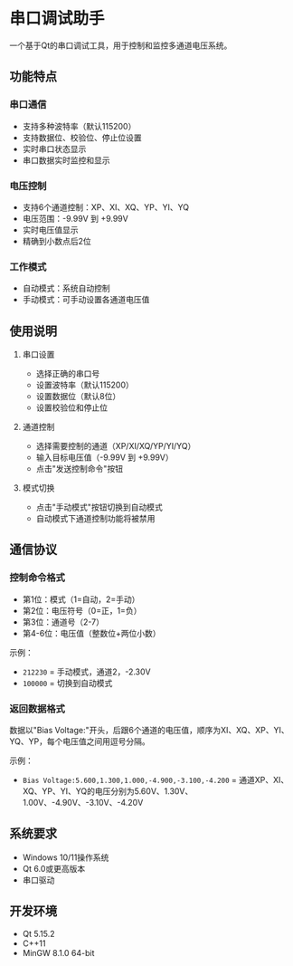 # 串口调试助手

一个基于Qt的串口调试工具，用于控制和监控多通道电压系统。

## 功能特点

### 串口通信
- 支持多种波特率（默认115200）
- 支持数据位、校验位、停止位设置
- 实时串口状态显示
- 串口数据实时监控和显示

### 电压控制
- 支持6个通道控制：XP、XI、XQ、YP、YI、YQ
- 电压范围：-9.99V 到 +9.99V
- 实时电压值显示
- 精确到小数点后2位

### 工作模式
- 自动模式：系统自动控制
- 手动模式：可手动设置各通道电压值

## 使用说明

1. 串口设置
   - 选择正确的串口号
   - 设置波特率（默认115200）
   - 设置数据位（默认8位）
   - 设置校验位和停止位

2. 通道控制
   - 选择需要控制的通道（XP/XI/XQ/YP/YI/YQ）
   - 输入目标电压值（-9.99V 到 +9.99V）
   - 点击"发送控制命令"按钮

3. 模式切换
   - 点击"手动模式"按钮切换到自动模式
   - 自动模式下通道控制功能将被禁用

## 通信协议

### 控制命令格式
- 第1位：模式（1=自动，2=手动）
- 第2位：电压符号（0=正，1=负）
- 第3位：通道号（2-7）
- 第4-6位：电压值（整数位+两位小数）

示例：
- `212230` = 手动模式，通道2，-2.30V
- `100000` = 切换到自动模式

### 返回数据格式
数据以"Bias Voltage:"开头，后跟6个通道的电压值，顺序为XI、XQ、XP、YI、YQ、YP，每个电压值之间用逗号分隔。

示例：
- `Bias Voltage:5.600,1.300,1.000,-4.900,-3.100,-4.200` = 通道XP、XI、XQ、YP、YI、YQ的电压分别为5.60V、1.30V、1.00V、-4.90V、-3.10V、-4.20V

## 系统要求
- Windows 10/11操作系统
- Qt 6.0或更高版本
- 串口驱动

## 开发环境
- Qt 5.15.2
- C++11
- MinGW 8.1.0 64-bit
